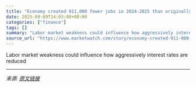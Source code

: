 ```yaml
---
title: "Economy created 911,000 fewer jobs in 2024-2025 than originally reported. More ammo for Fed rate cut."
date: 2025-09-09T14:03:00+08:00
categories: ["finance"]
tags: []
summary: "Labor market weakness could influence how aggressively interest rates are reduced"
source_url: "https://www.marketwatch.com/story/economy-created-911-000-fewer-jobs-in-2024-2025-than-originally-reported-more-ammo-for-fed-rate-cut-0562a068?mod=mw_rss_topstories"
---
```


Labor market weakness could influence how aggressively interest rates are reduced

---

*来源: [原文链接](https://www.marketwatch.com/story/economy-created-911-000-fewer-jobs-in-2024-2025-than-originally-reported-more-ammo-for-fed-rate-cut-0562a068?mod=mw_rss_topstories)*

